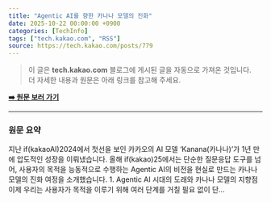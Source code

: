 ```yaml
---
title: "Agentic AI를 향한 카나나 모델의 진화"
date: 2025-10-22 00:00:00 +0900
categories: [TechInfo]
tags: ["tech.kakao.com", "RSS"]
source: https://tech.kakao.com/posts/779
---
```

> 이 글은 **tech.kakao.com** 블로그에 게시된 글을 자동으로 가져온 것입니다. <br>
> 더 자세한 내용과 원문은 아래 링크를 참고해 주세요.

[**➡️ 원문 보러 가기**](https://tech.kakao.com/posts/779)

---

### 원문 요약
지난 if(kakaoAI)2024에서 첫선을 보인 카카오의 AI 모델 ‘Kanana(카나나)’가 1년 만에 압도적인 성장을 이뤄냈습니다. 올해 if(kakao)25에서는 단순한 질문응답 도구를 넘어, 사용자의 목적을 능동적으로 수행하는 Agentic AI의 비전을 현실로 만드는 카나나 모델의 진화 여정을 소개했습니다.   1. Agentic AI 시대의 도래와 카나나 모델의 지향점 이제 우리는 사용자가 목적을 이루기 위해 여러 단계를 거칠 필요 없이 단...
